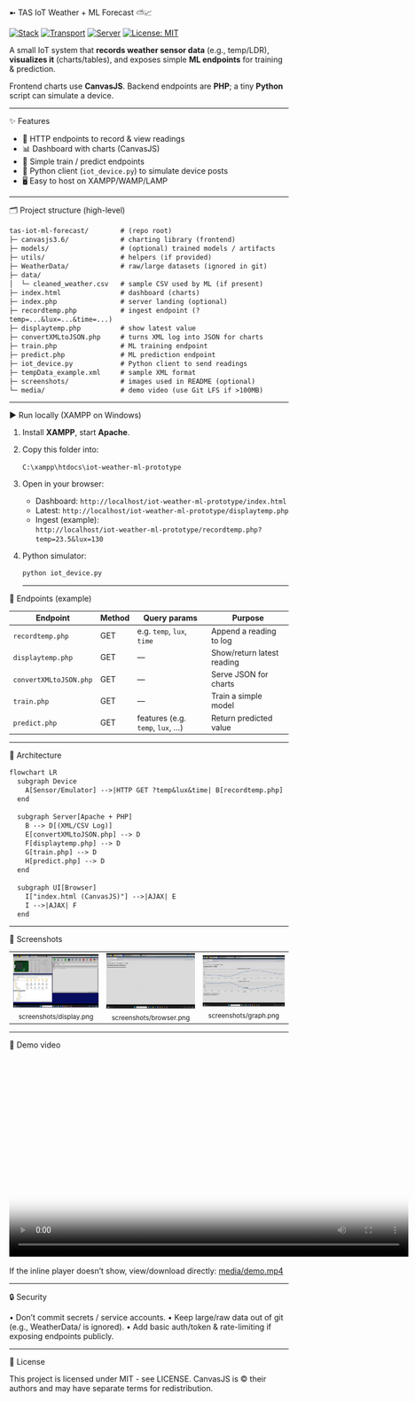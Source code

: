 ➼ TAS IoT Weather + ML Forecast ⛅📈

[![Stack](https://img.shields.io/badge/Stack-PHP%20%7C%20Python%20%7C%20CanvasJS-blue)](#)
[![Transport](https://img.shields.io/badge/Transport-HTTP%20GET-green)](#)
[![Server](https://img.shields.io/badge/Server-Apache%20%7C%20XAMPP-orange)](#)
[![License: MIT](https://img.shields.io/badge/License-MIT-success.svg)](LICENSE)

A small IoT system that **records weather sensor data** (e.g., temp/LDR), **visualizes it** (charts/tables),
and exposes simple **ML endpoints** for training & prediction.

Frontend charts use **CanvasJS**. Backend endpoints are **PHP**; a tiny **Python** script can simulate a device.

---

✨ Features
- 📡 HTTP endpoints to record & view readings
- 📊 Dashboard with charts (CanvasJS)
- 🧠 Simple train / predict endpoints
- 🧪 Python client (`iot_device.py`) to simulate device posts
- 🖥️ Easy to host on XAMPP/WAMP/LAMP

---

🗂 Project structure (high-level)

```text
tas-iot-ml-forecast/        # (repo root)
├─ canvasjs3.6/             # charting library (frontend)
├─ models/                  # (optional) trained models / artifacts
├─ utils/                   # helpers (if provided)
├─ WeatherData/             # raw/large datasets (ignored in git)
├─ data/
│  └─ cleaned_weather.csv   # sample CSV used by ML (if present)
├─ index.html               # dashboard (charts)
├─ index.php                # server landing (optional)
├─ recordtemp.php           # ingest endpoint (?temp=...&lux=...&time=...)
├─ displaytemp.php          # show latest value
├─ convertXMLtoJSON.php     # turns XML log into JSON for charts
├─ train.php                # ML training endpoint
├─ predict.php              # ML prediction endpoint
├─ iot_device.py            # Python client to send readings
├─ tempData_example.xml     # sample XML format
├─ screenshots/             # images used in README (optional)
└─ media/                   # demo video (use Git LFS if >100MB)
```

---

▶️ Run locally (XAMPP on Windows)
1. Install **XAMPP**, start **Apache**.  
2. Copy this folder into:

   `C:\xampp\htdocs\iot-weather-ml-prototype`

3. Open in your browser:
   - Dashboard: `http://localhost/iot-weather-ml-prototype/index.html`
   - Latest: `http://localhost/iot-weather-ml-prototype/displaytemp.php`
   - Ingest (example):  
     `http://localhost/iot-weather-ml-prototype/recordtemp.php?temp=23.5&lux=130`

4. Python simulator:
   ```bash
   python iot_device.py
   ```

   ---
   
🔌 Endpoints (example)

| Endpoint               | Method | Query params                     | Purpose                    |
| ---------------------- | ------ | -------------------------------- | -------------------------- |
| `recordtemp.php`       | GET    | e.g. `temp`, `lux`, `time`       | Append a reading to log    |
| `displaytemp.php`      | GET    | —                                | Show/return latest reading |
| `convertXMLtoJSON.php` | GET    | —                                | Serve JSON for charts      |
| `train.php`            | GET    | —                                | Train a simple model       |
| `predict.php`          | GET    | features (e.g. `temp`, `lux`, …) | Return predicted value     |

---

🧭 Architecture

```mermaid
flowchart LR
  subgraph Device
    A[Sensor/Emulator] -->|HTTP GET ?temp&lux&time| B[recordtemp.php]
  end

  subgraph Server[Apache + PHP]
    B --> D[(XML/CSV Log)]
    E[convertXMLtoJSON.php] --> D
    F[displaytemp.php] --> D
    G[train.php] --> D
    H[predict.php] --> D
  end

  subgraph UI[Browser]
    I["index.html (CanvasJS)"] -->|AJAX| E
    I -->|AJAX| F
  end

```
---
📸 Screenshots

<table>
  <tr>
    <td align="center">
      <img src="screenshots/display.png" width="380" alt="Latest reading view"/>
      <div><sub>screenshots/display.png</sub></div>
    </td>
    <td align="center">
      <img src="screenshots/browser.png" width="380" alt="Dashboard in browser"/>
      <div><sub>screenshots/browser.png</sub></div>
    </td>
    <td align="center">
      <img src="screenshots/graph.png" width="380" alt="Chart view"/>
      <div><sub>screenshots/graph.png</sub></div>
    </td>
  </tr>
</table>

---

🎥 Demo video

<video src="media/demo.mp4" width="720" controls poster="screenshots/graph.png"></video>

If the inline player doesn’t show, view/download directly: [media/demo.mp4](media/demo.mp4)

---

🔒 Security

• Don’t commit secrets / service accounts.
• Keep large/raw data out of git (e.g., WeatherData/ is ignored).
• Add basic auth/token & rate-limiting if exposing endpoints publicly.

---

📄 License

This project is licensed under MIT - see LICENSE.
CanvasJS is © their authors and may have separate terms for redistribution.
